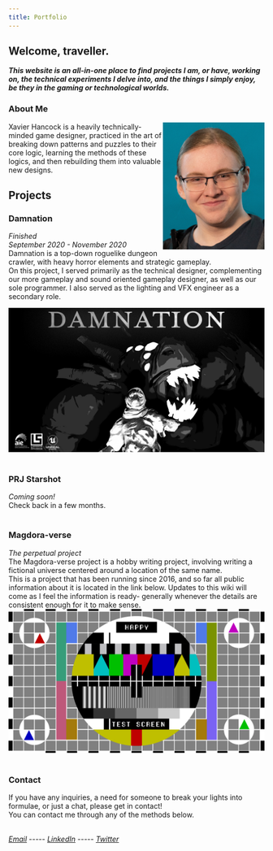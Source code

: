 ```yaml
---
title: Portfolio
---
```


## Welcome, traveller.

***This website is an all-in-one place to find projects I am, or have, working on, the technical experiments I delve into, and the things I simply enjoy, be they in the gaming or technological worlds.***

### About Me
<img align="right" width=200 height=250 src="https://raw.githubusercontent.com/Arbiter04032000/xhTech/master/Media/xavier_hancockcrop.jpg"> Xavier Hancock is a heavily technically-minded game designer, practiced in the art of breaking down patterns and puzzles to their core logic, learning the methods of these logics, and then rebuilding them into valuable new designs.<br>

## Projects
### Damnation
_Finished_<br>
_September 2020 - November 2020_<br>
Damnation is a top-down roguelike dungeon crawler, with heavy horror elements and strategic gameplay.<br>
On this project, I served primarily as the technical designer, complementing our more gameplay and sound oriented gameplay designer, as well as our sole programmer. I also served as the lighting and VFX engineer as a secondary role.<br>

[![alt text](https://raw.githubusercontent.com/Arbiter04032000/xhTech/master/Media/Damnation_Banner_LabyrinthStudios_LandscapeTrueSize.jpg)](https://youtu.be/5EiTH6ipOf0 "Damnation - Trailer")<br><br>

### PRJ Starshot
_Coming soon!_<br>
Check back in a few months.
<br><br>

### Magdora-verse
_The perpetual project_<br>
The Magdora-verse project is a hobby writing project, involving writing a fictional universe centered around a location of the same name.<br>
This is a project that has been running since 2016, and so far all public information about it is located in the link below. Updates to this wiki will come as I feel the information is ready- generally whenever the details are consistent enough for it to make sense.
[![alt text](https://raw.githubusercontent.com/Arbiter04032000/xhTech/master/Testimage.png)](https://magdoraverseofficial.fandom.com "Magdora-verse Wiki")
<br><br>

### Contact
If you have any inquiries, a need for someone to break your lights into formulae, or just a chat, please get in contact!<br>
You can contact me through any of the methods below.<br><br>

 [*Email*](XavierHTech@gmail.com) ----- [*LinkedIn*](https://www.linkedin.com/in/xavier-hancock-a25282176/) ----- [*Twitter*](https://twitter.com/XavierHTech)
